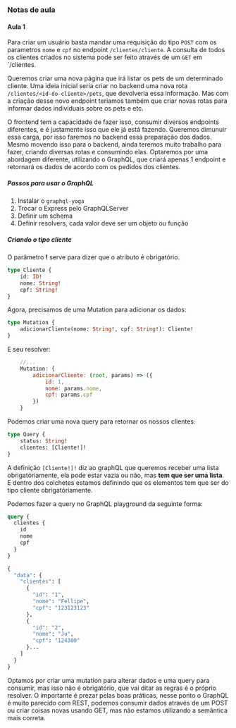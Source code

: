 ### Notas de aula

#### Aula 1

Para criar um usuário basta mandar uma requisição do tipo `POST` com os parametros `nome` e `cpf` no endpoint `/clientes/cliente`. A consulta de todos os clientes criados no sistema pode ser feito através de um `GET` em `/clientes.

Queremos criar uma nova página que irá listar os pets de um determinado cliente. Uma ideia inicial seria criar no backend uma nova rota `/clientes/<id-do-cliente>/pets`, que devolveria essa informação. Mas com a criação desse novo endpoint teriamos também que criar novas rotas para informar dados individuais sobre os pets e etc.

O frontend tem a capacidade de fazer isso, consumir diversos endpoints diferentes, e é justamente isso que ele já está fazendo. Queremos dimunuir essa carga, por isso faremos no backend essa preparação dos dados. Mesmo movendo isso para o backend, ainda teremos muito trabalho para fazer, criando diversas rotas e consumindo elas. Optaremos por uma abordagem diferente, utilizando o GraphQL, que criará apenas 1 endpoint e retornará os dados de acordo com os pedidos dos clientes.

##### Passos para usar o GraphQL

1. Instalar o `graphql-yoga`
2. Trocar o Express pelo GraphQLServer
3. Definir um schema
4. Definir resolvers, cada valor deve ser um objeto ou função

##### Criando o tipo cliente

O parâmetro **!** serve para dizer que o atributo é obrigatório.

```graphql
type Cliente {
    id: ID!
    nome: String!
    cpf: String!
}
```

Agora, precisamos de uma Mutation para adicionar os dados:

```graphql
type Mutation {
    adicionarCliente(nome: String!, cpf: String!): Cliente!
}
```

E seu resolver:

```js
    //...
    Mutation: {
        adicionarCliente: (root, params) => ({
            id: 1,
            nome: params.nome,
            cpf: params.cpf
        })
    }
```

Podemos criar uma nova query para retornar os nossos clientes:

```graphql
type Query {
    status: String!
    clientes: [Cliente!]!
}
```

A definição `[Cliente!]!` diz ao graphQL que queremos receber uma lista obrigatóriamente, ela pode estar vazia ou não, mas **tem que ser uma lista**. E dentro dos colchetes estamos definindo que os elementos tem que ser do tipo cliente obrigatóriamente.

Podemos fazer a query no GraphQL playground da seguinte forma:

```graphql
query {
  clientes {
    id
    nome
    cpf
  }
}

{
  "data": {
    "clientes": [
      {
        "id": "1",
        "nome": "Fellipe",
        "cpf": "123123123"
      },
      {
        "id": "2",
        "nome": "Ju",
        "cpf": "124300"
      }...
    ]
  }
}
```

Optamos por criar uma mutation para alterar dados e uma query para consumir, mas isso não é obrigatório, que vai ditar as regras é o próprio resolver. O importante é prezar pelas boas práticas, nesse ponto o GraphQL é muito parecido com REST, podemos consumir dados através de um POST ou criar coisas novas usando GET, mas não estamos utilizando a semântica mais correta.